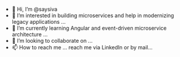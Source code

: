 - 👋 Hi, I’m @saysiva
- 👀 I’m interested in  building microservices and help in modernizing legacy applications ...
- 🌱 I’m currently learning Angular and event-driven microservice architecture ...
- 💞️ I’m looking to collaborate on ...
- 📫 How to reach me ... reach me via LinkedIn or by mail...

<!---
saysiva/saysiva is a ✨ special ✨ repository because its `README.md` (this file) appears on your GitHub profile.
You can click the Preview link to take a look at your changes.
--->
